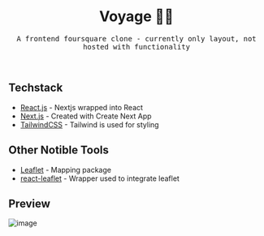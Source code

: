   <h1 align="center">Voyage 📖🛫</h1>

  <p align="center">
    <samp>A frontend foursquare clone - currently only layout, not hosted with functionality</samp>
  </p>
</p>

<br/>

## Techstack

* [React.js](https://reactjs.org/) - Nextjs wrapped into React
* [Next.js](https://nextjs.org/) - Created with Create Next App
* [TailwindCSS](https://tailwindcss.com/) - Tailwind is used for styling

## Other Notible Tools

* [Leaflet](https://leafletjs.com/) - Mapping package
* [react-leaflet](https://react-leaflet.js.org/) - Wrapper used to integrate leaflet

## Preview
![image](https://user-images.githubusercontent.com/43650991/183035954-5717beeb-9bab-4333-9837-0d2539894b76.png)


<br/>
